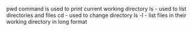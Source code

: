pwd command is used to print current working directory
ls - used to list directories and files
cd - used to change directory
ls -l - list files in their working directory in long format
